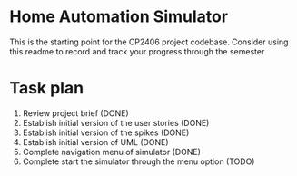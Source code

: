# Home Automation Simulator
This is the starting point for the CP2406 project codebase.
Consider using this readme to record and track your progress through the semester

# Task plan
1. Review project brief (DONE)
2. Establish initial version of the user stories (DONE)
3. Establish initial version of the spikes (DONE)
4. Establish initial version of UML (DONE)
5. Complete navigation menu of simulator (DONE)
6. Complete start the simulator through the menu option (TODO)
